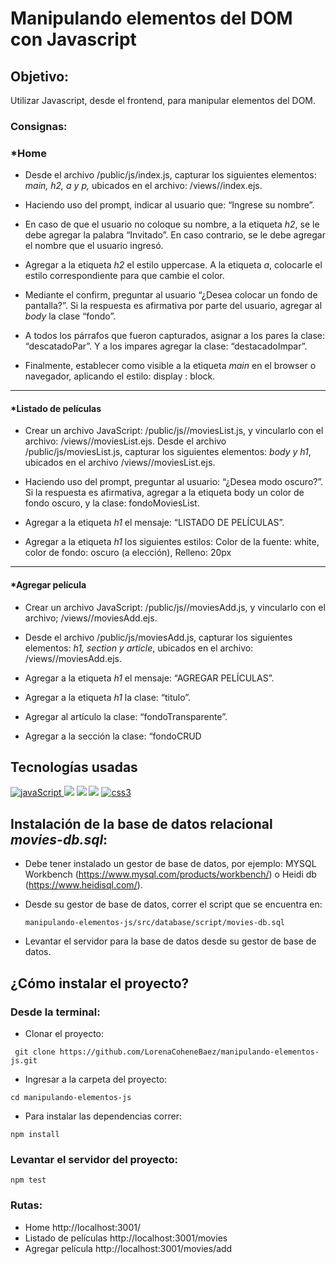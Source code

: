 # Manipulando elementos del DOM con Javascript

## Objetivo:

Utilizar Javascript, desde el frontend, para manipular elementos del DOM.

### Consignas:
### *Home

- Desde el archivo /public/js/index.js, capturar los siguientes elementos: *main, h2, a y p,* ubicados en el archivo: /views//index.ejs.

- Haciendo uso del prompt, indicar al usuario que: “Ingrese su nombre”.

- En caso de que el usuario no coloque su nombre, a la etiqueta *h2*, se le debe agregar la palabra “Invitado”. En caso contrario, se le debe agregar el nombre que el usuario ingresó.

- Agregar a la etiqueta *h2* el estilo uppercase. A la etiqueta *a*, colocarle el estilo correspondiente para que cambie el color.

- Mediante el confirm, preguntar al usuario “¿Desea colocar un fondo de pantalla?”. Si la respuesta es afirmativa por parte del usuario, agregar al *body* la clase “fondo”.

- A todos los párrafos que fueron capturados, asignar a los pares la clase: “descatadoPar”. Y a los impares agregar la clase: “destacadoImpar”.

- Finalmente, establecer como visible a la etiqueta *main* en el browser o navegador, aplicando el estilo: display : block.

***

#### *Listado de películas

- Crear un archivo JavaScript: /public/js//moviesList.js, y vincularlo con el archivo: /views//moviesList.ejs. Desde el archivo /public/js/moviesList.js, capturar los siguientes elementos: *body y h1*, ubicados en el archivo /views//moviesList.ejs.

-  Haciendo uso del prompt, preguntar al usuario: “¿Desea modo oscuro?”. Si la respuesta es afirmativa, agregar a la etiqueta body un color de fondo oscuro​, y la clase: fondoMoviesList.

-  Agregar a la etiqueta *h1* el mensaje: “LISTADO DE PELÍCULAS”.

- Agregar a la etiqueta *h1* los siguientes estilos: Color de la fuente: white, color de fondo: oscuro (a elección), Relleno: 20px

***

#### *Agregar película

- Crear un archivo JavaScript: /public/js//moviesAdd.js, y vincularlo con el archivo; /views//moviesAdd.ejs.

- Desde el archivo /public/js/moviesAdd.js, capturar los siguientes elementos: *h1, section y article*, ubicados en el archivo: /views//moviesAdd.ejs.

- Agregar a la etiqueta *h1* el mensaje: “AGREGAR PELÍCULAS”.

- Agregar a la etiqueta *h1* la clase: “titulo”.
- Agregar al artículo la clase: “fondoTransparente”.
- Agregar a la sección la clase: “fondoCRUD


## Tecnologías usadas

<p align="left">
<!-- javascript -->
<a href=https://developer.mozilla.org/en-US/docs/Web/JavaScript" target="_blank" data-bs-toggle="tooltip" title="JavaScript"> <img src="https://img.shields.io/badge/JavaScript-323330?style=for-the-badge&logo=javascript&logoColor=F7DF1E" alt="javaScript"/> </a>
<!-- express -->
<a href="https://developer.mozilla.org/es/docs/Learn/Server-side/Express_Nodejs/Introduction" alt="Express Js" ><img src= "https://img.shields.io/badge/Express.js-000000?style=for-the-badge&logo=express&logoColor=white" /></a>
<!-- MYSQL -->
<a href="https://www.mysql.com/" alt="Express Js" ><img src= "https://img.shields.io/badge/MySQL-005C84?style=for-the-badge&logo=mysql&logoColor=white" /></a>
<!-- HTML -->
<a href="https://developer.mozilla.org/es/docs/Web/HTML" alt="HTML5" ><img src= "https://img.shields.io/badge/HTML5-E34F26?style=for-the-badge&logo=html5&logoColor=white" /></a>
<!-- css -->
<a href="https://www.w3schools.com/css/" target="_blank" data-bs-toggle="tooltip" title="CSS3"> <img src="https://img.shields.io/badge/CSS3-1572B6?style=for-the-badge&logo=css3&logoColor=white" alt="css3"/> </a>
</p>

## Instalación de la base de datos relacional *movies-db.sql*:

- Debe tener instalado un gestor de base de datos, por ejemplo: MYSQL Workbench (https://www.mysql.com/products/workbench/) o Heidi db (https://www.heidisql.com/).

- Desde su gestor de base de datos, correr el script que se encuentra en:

   `manipulando-elementos-js/src/database/script/movies-db.sql`

- Levantar el servidor para la base de datos desde su gestor de base de datos.

## ¿Cómo instalar el proyecto?

### Desde la terminal:
  
- Clonar el proyecto:

````
 git clone https://github.com/LorenaCoheneBaez/manipulando-elementos-js.git 
 ````

- Ingresar a la carpeta del proyecto: 
````
cd manipulando-elementos-js
````

- Para instalar las dependencias correr: 

```
npm install
```

### Levantar el servidor del proyecto: 

````
npm test
````

### Rutas:

- Home http://localhost:3001/
- Listado de películas http://localhost:3001/movies
- Agregar película http://localhost:3001/movies/add